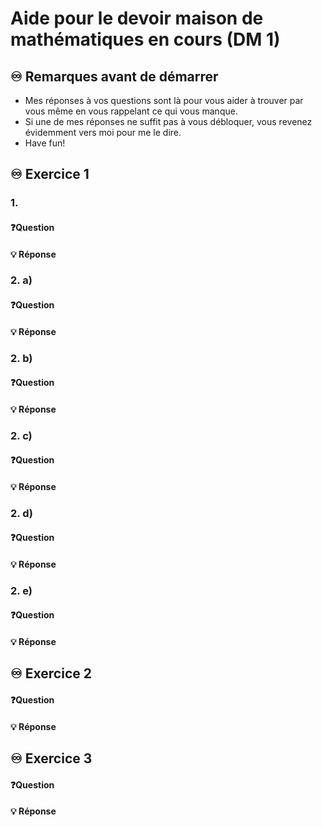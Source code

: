 # Aide pour le devoir maison de mathématiques en cours (DM 1)
## ♾️ Remarques avant de démarrer
- Mes réponses à vos questions sont là pour vous aider à trouver par vous même en vous rappelant ce qui vous manque.
- Si une de mes réponses ne suffit pas à vous débloquer, vous revenez évidemment vers moi pour me le dire.
- Have fun!

## ♾️ Exercice 1

### 1. 
#### ❓Question

####  💡 Réponse

### 2. a) 
#### ❓Question

####  💡 Réponse

### 2. b) 
#### ❓Question

####  💡 Réponse

### 2. c) 
#### ❓Question

####  💡 Réponse

### 2. d) 
#### ❓Question

####  💡 Réponse

### 2. e) 
#### ❓Question

####  💡 Réponse



## ♾️ Exercice 2

#### ❓Question

####  💡 Réponse


## ♾️ Exercice 3

#### ❓Question

####  💡 Réponse

